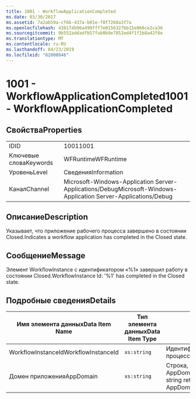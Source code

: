 ```yaml
---
title: 1001 - WorkflowApplicationCompleted
ms.date: 03/30/2017
ms.assetid: 7a2ab59a-cf66-437a-b01e-f8f7268a3f7a
ms.openlocfilehash: 430174b96a499fff7e0156327bb15e066ce2ca36
ms.sourcegitcommit: 9b552addadfb57fab0b9e7852ed4f1f1b8a42f8e
ms.translationtype: MT
ms.contentlocale: ru-RU
ms.lasthandoff: 04/23/2019
ms.locfileid: "62008646"
---
```

# <a name="1001---workflowapplicationcompleted"></a><span data-ttu-id="f8d66-102">1001 - WorkflowApplicationCompleted</span><span class="sxs-lookup"><span data-stu-id="f8d66-102">1001 - WorkflowApplicationCompleted</span></span>
## <a name="properties"></a><span data-ttu-id="f8d66-103">Свойства</span><span class="sxs-lookup"><span data-stu-id="f8d66-103">Properties</span></span>  
  
|||  
|-|-|  
|<span data-ttu-id="f8d66-104">ID</span><span class="sxs-lookup"><span data-stu-id="f8d66-104">ID</span></span>|<span data-ttu-id="f8d66-105">1001</span><span class="sxs-lookup"><span data-stu-id="f8d66-105">1001</span></span>|  
|<span data-ttu-id="f8d66-106">Ключевые слова</span><span class="sxs-lookup"><span data-stu-id="f8d66-106">Keywords</span></span>|<span data-ttu-id="f8d66-107">WFRuntime</span><span class="sxs-lookup"><span data-stu-id="f8d66-107">WFRuntime</span></span>|  
|<span data-ttu-id="f8d66-108">Уровень</span><span class="sxs-lookup"><span data-stu-id="f8d66-108">Level</span></span>|<span data-ttu-id="f8d66-109">Сведения</span><span class="sxs-lookup"><span data-stu-id="f8d66-109">Information</span></span>|  
|<span data-ttu-id="f8d66-110">Канал</span><span class="sxs-lookup"><span data-stu-id="f8d66-110">Channel</span></span>|<span data-ttu-id="f8d66-111">Microsoft-Windows-Application Server-Applications/Debug</span><span class="sxs-lookup"><span data-stu-id="f8d66-111">Microsoft-Windows-Application Server-Applications/Debug</span></span>|  
  
## <a name="description"></a><span data-ttu-id="f8d66-112">Описание</span><span class="sxs-lookup"><span data-stu-id="f8d66-112">Description</span></span>  
 <span data-ttu-id="f8d66-113">Указывает, что приложение рабочего процесса завершено в состоянии Closed.</span><span class="sxs-lookup"><span data-stu-id="f8d66-113">Indicates a workflow application has completed in the Closed state.</span></span>  
  
## <a name="message"></a><span data-ttu-id="f8d66-114">Сообщение</span><span class="sxs-lookup"><span data-stu-id="f8d66-114">Message</span></span>  
 <span data-ttu-id="f8d66-115">Элемент WorkflowInstance с идентификатором «%1» завершил работу в состоянии Closed.</span><span class="sxs-lookup"><span data-stu-id="f8d66-115">WorkflowInstance Id: '%1' has completed in the Closed state.</span></span>  
  
## <a name="details"></a><span data-ttu-id="f8d66-116">Подробные сведения</span><span class="sxs-lookup"><span data-stu-id="f8d66-116">Details</span></span>  
  
|<span data-ttu-id="f8d66-117">Имя элемента данных</span><span class="sxs-lookup"><span data-stu-id="f8d66-117">Data Item Name</span></span>|<span data-ttu-id="f8d66-118">Тип элемента данных</span><span class="sxs-lookup"><span data-stu-id="f8d66-118">Data Item Type</span></span>|<span data-ttu-id="f8d66-119">Описание</span><span class="sxs-lookup"><span data-stu-id="f8d66-119">Description</span></span>|  
|--------------------|--------------------|-----------------|  
|<span data-ttu-id="f8d66-120">WorkflowInstanceId</span><span class="sxs-lookup"><span data-stu-id="f8d66-120">WorkflowInstanceId</span></span>|`xs:string`|<span data-ttu-id="f8d66-121">Идентификатор экземпляра для рабочего процесса.</span><span class="sxs-lookup"><span data-stu-id="f8d66-121">The instance id for the workflow</span></span>|  
|<span data-ttu-id="f8d66-122">Домен приложения</span><span class="sxs-lookup"><span data-stu-id="f8d66-122">AppDomain</span></span>|`xs:string`|<span data-ttu-id="f8d66-123">Строка, возвращаемая AppDomain.CurrentDomain.FriendlyName.</span><span class="sxs-lookup"><span data-stu-id="f8d66-123">The string returned by AppDomain.CurrentDomain.FriendlyName.</span></span>|
